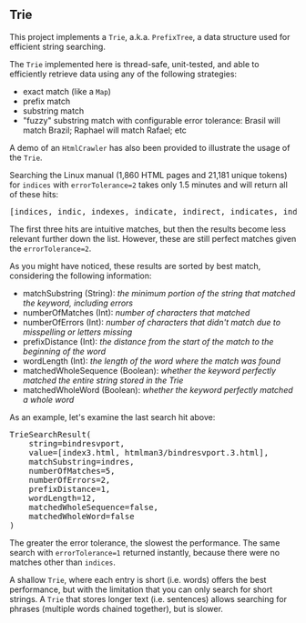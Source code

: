 ## Trie

This project implements a `Trie`, a.k.a. `PrefixTree`, a data structure used for efficient string searching.

The `Trie` implemented here is thread-safe, unit-tested, and able to efficiently retrieve data using any of the following strategies:
  - exact match (like a `Map`)
  - prefix match
  - substring match
  - "fuzzy" substring match with configurable error tolerance: Brasil will match Brazil; Raphael will match Rafael; etc

A demo of an `HtmlCrawler` has also been provided to illustrate the usage of the `Trie`.

Searching the Linux manual (1,860 HTML pages and 21,181 unique tokens) for `indices` with `errorTolerance=2` takes only 1.5 minutes and will return all of these hits:

<pre>
[indices, indic, indexes, indicate, indirect, indicates, indicated, indicator, indicating, indication, indicators, indirectly, inacessible, inaccessble, inaccessible, indirections, indistinguishable, bindings, bindresvport]
</pre>

The first three hits are intuitive matches, but then the results become less relevant further down the list. However, these are still perfect matches given the `errorTolerance=2`.

As you might have noticed, these results are sorted by best match, considering the following information:
    
- matchSubstring (String): *the minimum portion of the string that matched the keyword, including errors*
- numberOfMatches (Int): *number of characters that matched*
- numberOfErrors (Int): *number of characters that didn't match due to misspelling or letters missing*
- prefixDistance (Int): *the distance from the start of the match to the beginning of the word*
- wordLength (Int): *the length of the word where the match was found*
- matchedWholeSequence (Boolean): *whether the keyword perfectly matched the entire string stored in the Trie*
- matchedWholeWord (Boolean): *whether the keyword perfectly matched a whole word*

As an example, let's examine the last search hit above:

<pre>
TrieSearchResult(
    string=bindresvport, 
    value=[index3.html, htmlman3/bindresvport.3.html], 
    matchSubstring=indres, 
    numberOfMatches=5, 
    numberOfErrors=2, 
    prefixDistance=1, 
    wordLength=12, 
    matchedWholeSequence=false, 
    matchedWholeWord=false
)
</pre>

The greater the error tolerance, the slowest the performance. The same search with `errorTolerance=1` returned instantly, because there were no matches other than `indices`.

A shallow `Trie`, where each entry is short (i.e. words) offers the best performance, but with the limitation that you can only search for short strings. A `Trie` that stores longer text (i.e. sentences) allows searching for phrases (multiple words chained together), but is slower.